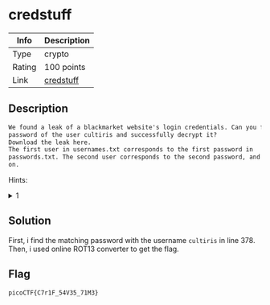 # credstuff

|Info           |Description                    |
|---------------|-------------------------------|
|Type           |crypto|
|Rating         |100 points|
|Link           |[credstuff](https://play.picoctf.org/practice/challenge/261)|

## Description

```txt
We found a leak of a blackmarket website's login credentials. Can you find the
password of the user cultiris and successfully decrypt it?
Download the leak here.
The first user in usernames.txt corresponds to the first password in
passwords.txt. The second user corresponds to the second password, and so
on.
```

Hints:
<details>
    <summary>1</summary>
    Maybe other passwords will have hints about the leak?
</details>

## Solution

First, i find the matching password with the username `cultiris` in line 378. Then,
i used online ROT13 converter to get the flag.

## Flag

```txt
picoCTF{C7r1F_54V35_71M3}
```

